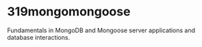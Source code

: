 # 319mongomongoose
Fundamentals in MongoDB and Mongoose server applications and database interactions.
